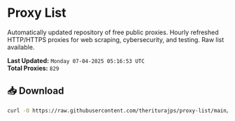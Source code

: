 # Proxy List

Automatically updated repository of free public proxies. Hourly refreshed HTTP/HTTPS proxies for web scraping, cybersecurity, and testing. Raw list available.

**Last Updated:** `Monday 07-04-2025 05:16:53 UTC`  
**Total Proxies:** `829`

## 📥 Download
```bash
curl -O https://raw.githubusercontent.com/theriturajps/proxy-list/main/proxies.txt
